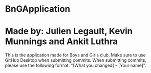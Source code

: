 # BnGApplication
# Made by: Julien Legault, Kevin Munnings and Ankit Luthra
This is the application made for Boys and Girls club. Make sure to use GitHub Desktop when submitting commits. When submitting commits, please use the following format: "[What you changed] - [Your name]".
